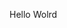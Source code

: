 Hello Wolrd




























































































































































































































































































































































































































































































































































































































































































































































































































































































































































































































































































































































































































































































































































































































































































































































































































































































































































































































































































































































































































































































































































































































































































































































































































































































































































































































































































































































































































































































































































































































































































































































































































































































































































































































































































































































































































































































































































































































































































































































































































































































































